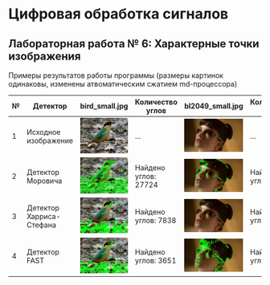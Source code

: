 # Цифровая обработка сигналов

## Лабораторная работа № 6: Характерные точки изображения

Примеры результатов работы программы (размеры картинок одинаковы, изменены атвоматическим сжатием md-процессора)

|№|Детектор|bird_small.jpg|Количество углов|bl2049_small.jpg|Количество углов|
|-|-|-|-|-|-|
|1|Исходное изображение|![1](../static/bird_small.jpg)|...|![1](../static/bl2049_small.jpg)|...|
|2|Детектор Моровича|![2](./save/bird_small_Moravec_27724_099557.jpg)|Найдено углов: 27724|![2](./save/bl2049_small_Moravec_3055_322686.jpg)|Найдено углов: 3055|
|3|Детектор Харриса-Стефана|![3](./save/bird_small_Harris_7383_770917.jpg)|Найдено углов: 7838|![3](./save/bl2049_small_Harris_34_168702.jpg)|Найдено углов: 34|
|4|Детектор FAST|![4](./save/bird_small_Fast_3651_16782.jpg)|Найдено углов: 3651|![4](./save/bl2049_small_Fast_1989_685821.jpg)|Найдено углов: 1989|
